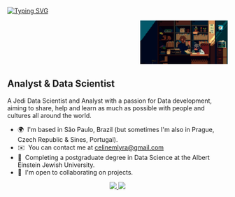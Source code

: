 
[![Typing SVG](https://readme-typing-svg.demolab.com?font=Fira+Code&pause=1000&color=6793F7&width=435&lines=Hi%2C+everyone!+I'm+Celine+M.+Lyra.;Welcome+to+my+Github+profile!+)](https://git.io/typing-svg)

<p align="right">
  <img src="https://github.com/celymoon/celymoon/blob/main/4fd30efd8301e3551a3a63da0d9c4d88.gif" alt="Pixel Art" width="200">
</p>

Analyst & Data Scientist
-----------------------

A Jedi Data Scientist and Analyst with a passion for Data development, aiming to share, help and learn as much as possible with people and cultures all around the world.

*   🌍  I'm based in São Paulo, Brazil (but sometimes I'm also in Prague, Czech Republic & Sines, Portugal).
*   ✉️  You can contact me at [celinemlyra@gmail.com](mailto:celinemlyra@gmail.com) 
*   🧠  Completing a postgraduate degree in Data Science at the Albert Einstein Jewish University.
*   🤝  I'm open to collaborating on projects.

<div align="center" style="display: flex; justify-content: center;">
  <a href="https://github.com/celymoon">
    <img height="195px" src="https://github-readme-stats.vercel.app/api?username=celymoon&show_icons=true&theme=great-gatsby&include_all_commits=true&count_private=true"/>
    <img height="195px" src="https://github-readme-stats.vercel.app/api/top-langs/?username=celymoon&layout=compact&langs_count=7&theme=great-gatsby"/>
  </a>
</div>
